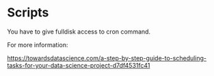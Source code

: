 # Scripts

You have to give fulldisk access to cron command.

For more information:

https://towardsdatascience.com/a-step-by-step-guide-to-scheduling-tasks-for-your-data-science-project-d7df4531fc41
